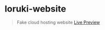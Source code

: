 # loruki-website

> Fake cloud hosting website [Live Preview](https://modest-nightingale-1d019c.netlify.app)
